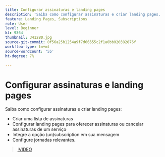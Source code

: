 ```yaml
---
title: Configurar assinaturas e landing pages
description: 'Saiba como configurar assinaturas e criar landing pages. '
feature: Landing Pages, Subscriptions
role: User
level: Beginner
kt: 9364
thumbnail: 341280.jpg
source-git-commit: 0f56a25b1254a9f7d66555c2f1a0bb020382876f
workflow-type: tm+mt
source-wordcount: '55'
ht-degree: 7%

---
```



# Configurar assinaturas e landing pages

Saiba como configurar assinaturas e criar landing pages:

* Criar uma lista de assinaturas
* Configurar landing pages para oferecer assinaturas ou cancelar assinaturas de um serviço
* Integre a opção (un)subscription em sua mensagem
* Configure jornadas relevantes.

>[!VIDEO](https://video.tv.adobe.com/v/341280?quality=12&learn=on)
